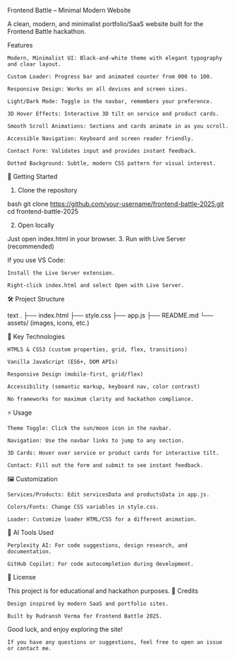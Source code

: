 Frontend Battle – Minimal Modern Website

A clean, modern, and minimalist portfolio/SaaS website built for the Frontend Battle hackathon.

Features

    Modern, Minimalist UI: Black-and-white theme with elegant typography and clear layout.

    Custom Loader: Progress bar and animated counter from 000 to 100.

    Responsive Design: Works on all devices and screen sizes.

    Light/Dark Mode: Toggle in the navbar, remembers your preference.

    3D Hover Effects: Interactive 3D tilt on service and product cards.

    Smooth Scroll Animations: Sections and cards animate in as you scroll.

    Accessible Navigation: Keyboard and screen reader friendly.

    Contact Form: Validates input and provides instant feedback.

    Dotted Background: Subtle, modern CSS pattern for visual interest.

🚀 Getting Started
1. Clone the repository

bash
git clone https://github.com/your-username/frontend-battle-2025.git
cd frontend-battle-2025

2. Open locally

Just open index.html in your browser.
3. Run with Live Server (recommended)

If you use VS Code:

    Install the Live Server extension.

    Right-click index.html and select Open with Live Server.

🛠️ Project Structure

text
.
├── index.html
├── style.css
├── app.js
├── README.md
└── assets/ (images, icons, etc.)

🧩 Key Technologies

    HTML5 & CSS3 (custom properties, grid, flex, transitions)

    Vanilla JavaScript (ES6+, DOM APIs)

    Responsive Design (mobile-first, grid/flex)

    Accessibility (semantic markup, keyboard nav, color contrast)

    No frameworks for maximum clarity and hackathon compliance.

⚡ Usage

    Theme Toggle: Click the sun/moon icon in the navbar.

    Navigation: Use the navbar links to jump to any section.

    3D Cards: Hover over service or product cards for interactive tilt.

    Contact: Fill out the form and submit to see instant feedback.

🖼️ Customization

    Services/Products: Edit servicesData and productsData in app.js.

    Colors/Fonts: Change CSS variables in style.css.

    Loader: Customize loader HTML/CSS for a different animation.

🤖 AI Tools Used

    Perplexity AI: For code suggestions, design research, and documentation.

    GitHub Copilot: For code autocompletion during development.

📄 License

This project is for educational and hackathon purposes.
🙏 Credits

    Design inspired by modern SaaS and portfolio sites.

    Built by Rudransh Verma for Frontend Battle 2025.

Good luck, and enjoy exploring the site!

    If you have any questions or suggestions, feel free to open an issue or contact me.
